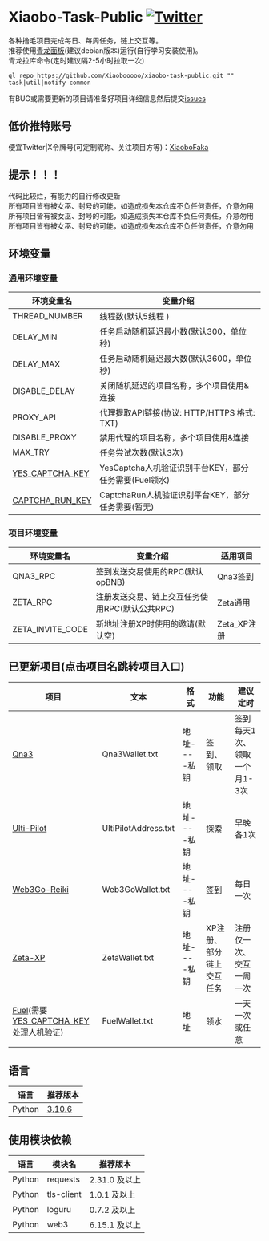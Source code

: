 # Xiaobo-Task-Public [![Twitter](https://img.shields.io/twitter/follow/0xiaobo)](https://twitter.com/intent/follow?screen_name=0xiaobo)

各种撸毛项目完成每日、每周任务，链上交互等。  
推荐使用[青龙面板](https://github.com/whyour/qinglong)(建议debian版本)运行(自行学习安装使用)。  
青龙拉库命令(定时建议隔2-5小时拉取一次)

```
ql repo https://github.com/Xiaobooooo/xiaobo-task-public.git "" task|util|notify common
```

有BUG或需要更新的项目请准备好项目详细信息然后提交[issues](https://github.com/Xiaobooooo/xiaobo-ql-open/issues)

## 低价推特账号

便宜Twitter|X令牌号(可定制昵称、关注项目方等)：[XiaoboFaka](https://www.xiaobofaka.xyz/)

## 提示！！！

代码比较烂，有能力的自行修改更新  
所有项目皆有被女巫、封号的可能，如造成损失本仓库不负任何责任，介意勿用  
所有项目皆有被女巫、封号的可能，如造成损失本仓库不负任何责任，介意勿用  
所有项目皆有被女巫、封号的可能，如造成损失本仓库不负任何责任，介意勿用

## 环境变量

### 通用环境变量

| 环境变量名                                                                                   | 变量介绍                                 | 
|-----------------------------------------------------------------------------------------|--------------------------------------|
| THREAD_NUMBER                                                                           | 线程数(默认5线程 )                          | 
| DELAY_MIN                                                                               | 任务启动随机延迟最小数(默认300，单位秒)               | 
| DELAY_MAX                                                                               | 任务启动随机延迟最大数(默认3600，单位秒)              |
| DISABLE_DELAY                                                                           | 关闭随机延迟的项目名称，多个项目使用&连接                |
| PROXY_API                                                                               | 代理提取API链接(协议: HTTP/HTTPS 格式: TXT)    |
| DISABLE_PROXY                                                                           | 禁用代理的项目名称，多个项目使用&连接                  |
| MAX_TRY                                                                                 | 任务尝试次数(默认3次)                         | 
| [YES_CAPTCHA_KEY](https://yescaptcha.com/i/iwRpT7)                                      | YesCaptcha人机验证识别平台KEY，部分任务需要(Fuel领水) | 
| [CAPTCHA_RUN_KEY](https://captcha.run/sso?inviter=4a6c9794-4159-4588-8686-f80958b6018c) | CaptchaRun人机验证识别平台KEY，部分任务需要(暂无)     | 

### 项目环境变量

| 环境变量名            | 变量介绍                        | 适用项目      |
|------------------|-----------------------------|-----------|
| QNA3_RPC         | 签到发送交易使用的RPC(默认opBNB)       | Qna3签到    |
| ZETA_RPC         | 注册发送交易、链上交互任务使用RPC(默认公共RPC) | Zeta通用    |
| ZETA_INVITE_CODE | 新地址注册XP时使用的邀请(默认空)          | Zeta_XP注册 |

## 已更新项目(点击项目名跳转项目入口)

| 项目                                                                                                                                                                                                                                                                                                                                                    | 文本                   | 格式       | 功能            | 建议定时             |
|-------------------------------------------------------------------------------------------------------------------------------------------------------------------------------------------------------------------------------------------------------------------------------------------------------------------------------------------------------|----------------------|----------|---------------|------------------|
| [Qna3](https://qna3.ai/vote)                                                                                                                                                                                                                                                                                                                          | Qna3Wallet.txt       | 地址----私钥 | 签到、领取         | 签到每天1次、领取一个月1-3次 |
| [Ulti-Pilot](https://pilot.ultiverse.io/?inviteCode=8dKkU)                                                                                                                                                                                                                                                                                            | UltiPilotAddress.txt | 地址----私钥 | 探索            | 早晚各1次            |
| [Web3Go-Reiki](https://reiki.web3go.xyz?ref=80621285de961cb2)                                                                                                                                                                                                                                                                                         | Web3GoWallet.txt     | 地址----私钥 | 签到            | 每日一次             |
| [Zeta-XP](https://hub.zetachain.com/zh-CN/xp?code=YWRkcmVzcz0weDgwQjhCZURCYjI1N2UxMjQ4MDljYUI2MzdmZUY0MDc3RTAyNDYzMTEmZXhwaXJhdGlvbj0xNzEyNzU3MjA0JnI9MHhmZWNmZTkzN2ZiNjJhNzMwMmIxMjU2Yzk4YjNiMWZjMzI4YzgxNmZjMGI0YTkxMzQ5YTJhYzllNzBkYWNmYmQ5JnM9MHgxNWZmNjA1MmJjYmQ1YjZjODM0NzJmNjc5ZDZmMGU2ZTc0MjNkY2Y5NWVlNWI4ZjUxMGE0ZDYzNDkwYzc5NDIyJnY9Mjg%3D) | ZetaWallet.txt       | 地址----私钥 | XP注册、部分链上交互任务 | 注册仅一次、交互一周一次     |
| [Fuel](https://faucet-beta-5.fuel.network/)(需要[YES_CAPTCHA_KEY](https://yescaptcha.com/i/iwRpT7)处理人机验证)                                                                                                                                                                                                                                     | FuelWallet.txt       | 地址       | 领水            | 一天一次或任意          |

## 语言

| 语言     | 推荐版本                                                            |
|--------|-----------------------------------------------------------------|
| Python | [3.10.6](https://www.python.org/downloads/release/python-3106/) |

## 使用模块依赖

| 语言     | 模块名        | 推荐版本       | 
|--------|------------|------------|
| Python | requests   | 2.31.0 及以上 |
| Python | tls-client | 1.0.1 及以上  |
| Python | loguru     | 0.7.2 及以上  |
| Python | web3       | 6.15.1 及以上 |

